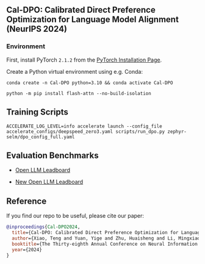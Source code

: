 ## Cal-DPO: Calibrated Direct Preference Optimization for Language Model Alignment (NeurIPS 2024)


### Environment

First, install PyTorch `2.1.2` from the [PyTorch Installation Page](https://pytorch.org/get-started/locally/).

Create a Python virtual environment using e.g. Conda:

```shell
conda create -n Cal-DPO python=3.10 && conda activate Cal-DPO
```

```shell
python -m pip install flash-attn --no-build-isolation
```

## Training Scripts

```shell
ACCELERATE_LOG_LEVEL=info accelerate launch --config_file accelerate_configs/deepspeed_zero3.yaml scripts/run_dpo.py zephyr-selm/dpo_config_full.yaml

```


## Evaluation Benchmarks

* [Open LLM Leadboard](https://huggingface.co/spaces/open-llm-leaderboard-old/open_llm_leaderboard)

* [New Open LLM Leadboard](https://huggingface.co/spaces/open-llm-leaderboard/open_llm_leaderboard) 


##  Reference 

If you find our repo to be useful, please cite our paper:
```bibtex
@inproceedings{Cal-DPO2024,
  title={Cal-DPO: Calibrated Direct Preference Optimization for Language Model Alignment },
  author={Xiao, Teng and Yuan, Yige and Zhu, Huaisheng and Li, Mingxiao and Honavar, Vasant G},
  booktitle={The Thirty-eighth Annual Conference on Neural Information Processing Systems (NeurIPS)},
  year={2024}
}

